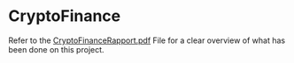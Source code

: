 # CryptoFinance

Refer to the [CryptoFinanceRapport.pdf](./CryptoFinanceRapport.pdf) File for a clear overview of what has been done on this project.


